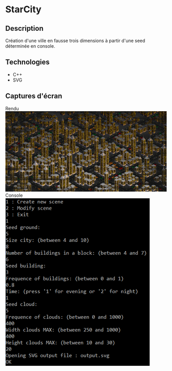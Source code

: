# StarCity
## Description
Création d'une ville en fausse trois dimensions à partir d'une seed déterminée en console.
## Technologies
* C++
* SVG
## Captures d'écran
Rendu<br/>
![alt text](https://github.com/Paulcou/projets-ecole/blob/main/images/StarCityRender.PNG?raw=true "Rendu")
Console<br/>
![alt text](https://github.com/Paulcou/projets-ecole/blob/main/images/StarCityConsole.PNG?raw=true "Console")
